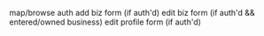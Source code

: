 map/browse
auth
add biz form (if auth'd)
edit biz form (if auth'd && entered/owned business)
edit profile form (if auth'd)

<!--
[Header]
Welcome to PHORM: Prince Hall's Online Registry of Merchants
Discover and Support Businesses Owned by Prince Hall Freemasons
[Subheader]

Connecting Communities, Empowering Entrepreneurs, Strengthening our Brotherhood
[Introduction]

Welcome to PHORM, the premier online directory dedicated to promoting and supporting businesses owned by individuals affiliated with Prince Hall Freemasonry. Immerse yourself in a platform that celebrates our shared bond while showcasing the talents and offerings of our esteemed brethren.
[Paragraph 1]

Uncover Hidden Gems: PHORM presents a thoughtfully curated selection of businesses owned by Prince Hall Freemasons. Explore a diverse range of offerings, from skilled artisans to exceptional culinary experiences, professional services, and more. Our user-friendly platform connects you with businesses that are deeply rooted in our community and embody our shared values.
[Paragraph 2]

Verified and Trusted: Every business listed in PHORM undergoes a meticulous verification process, ensuring that you can trust the quality and integrity of our brethren's enterprises. By engaging with these trusted businesses, you directly contribute to the growth and success of our Prince Hall Masonic community.
[Paragraph 3]

Empowering Our Brotherhood: When you choose to support businesses listed in PHORM, you actively contribute to the economic empowerment of our Prince Hall Freemasonry network. Together, we nurture entrepreneurship, create opportunities, and honor the legacy passed down to us by supporting our brethren's endeavors.
[Call-to-Action]

Start Your Journey with PHORM: Download our app today and embark on a meaningful exploration of businesses owned by individuals affiliated with Prince Hall Freemasonry. Embrace the power of our brotherhood, support our brethren, and shape a thriving future for our community.
[Footer]

About PHORM: Discover more about our mission, commitment, and the unique advantages of being part of our online registry.
Get Listed: Are you a business owner affiliated with Prince Hall Freemasonry? Join PHORM's online registry to showcase your enterprise, connect with our community, and expand your reach.

--->
